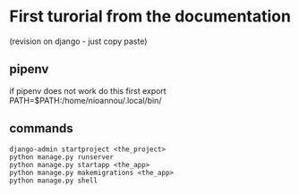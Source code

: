 # First turorial from the documentation

(revision on django - just copy paste)

## pipenv

if pipenv does not work do this first
export PATH=$PATH:/home/nioannou/.local/bin/


## commands

```
django-admin startproject <the_project>
python manage.py runserver
python manage.py startapp <the_app>
python manage.py makemigrations <the_app>
python manage.py shell
```